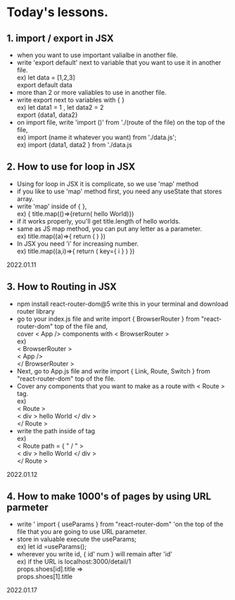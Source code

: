 # Today's lessons.

## 1. import / export in JSX

- when you want to use important valialbe in another file.
- write 'export default' next to variable that you want to use it in another file. 
 <br> ex) let data = [1,2,3]
 <br> export default data
- more than 2 or more valiables to use in another file.
- write export next to variables with { }
<br> ex) let data1 = 1 , let data2 = 2 
<br> export {data1, data2}
- on import file, write 'import ()' from './(route of the file) on the top of the file,
<br> ex) import (name it whatever you want) from './data.js';
<br> ex) import {data1, data2 } from './data.js
 
 ## 2. How to use for loop in JSX
 
 - Using for loop in JSX it is complicate, so we use 'map' method
 - if you like to use 'map' method first, you need any useState that stores array.
 - write 'map' inside of { },
 <br> ex) { title.map(()=>{return( hello World)})
 - if it works properly, you'll get title.length of hello worlds.
 - same as JS map method, you can put any letter as a parameter. 
<br> ex) title.map((a)=>{ return ( ) })
 - In JSX you need 'i' for increasing number.
<br> ex) title.map((a,i)=>{ return ( key={ i } ) })



 2022.01.11

## 3. How to Routing in JSX
- npm install react-router-dom@5 write this in your terminal and download router library
- go to your index.js file and write import { BrowserRouter } from "react-router-dom" top of the file and, 
<br> cover  < App /> components with < BrowserRouter > 
<br> ex)
<br> < BrowserRouter >
<br> < App />
<br> </ BrowserRouter >
- Next, go to App.js file and write import { Link, Route, Switch } from "react-router-dom" top of the file.
- Cover any components that you want to make as a route with < Route > tag.
<br> ex) 
<br> < Route >
<br> < div > hello World </ div >
<br> </ Route >
- write the path inside of tag 
<br> ex)
<br>  < Route path = { " / "  >
<br> < div > hello World </ div >
<br> </ Route >

2022.01.12

## 4. How to make 1000's of pages by using URL parmeter 
- write ' import { useParams } from "react-router-dom" 'on the top of the file that you are going to use URL parameter.
- store in valuable execute the useParams; 
<br> ex) let id =useParams();
- wherever you write id, { id' num } will remain after 'id'
<br> ex) if the URL is localhost:3000/detail/1
<br> props.shoes[id].title =>
<br> props.shoes[1].title

2022.01.17

